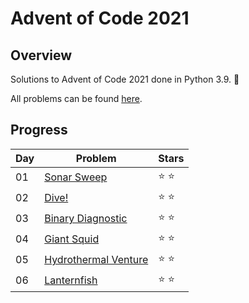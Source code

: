 # Advent of Code 2021

## Overview

Solutions to Advent of Code 2021 done in Python 3.9. :evergreen_tree:

All problems can be found [here](https://adventofcode.com/2021).

## Progress
| Day | Problem | Stars |
| --- | --- | --- |
| 01 | [Sonar Sweep](https://adventofcode.com/2021/day/1) | ⭐ ⭐ |
| 02 | [Dive!](https://adventofcode.com/2021/day/2) | ⭐ ⭐ |
| 03 | [Binary Diagnostic](https://adventofcode.com/2021/day/3) | ⭐ ⭐ |
| 04 | [Giant Squid](https://adventofcode.com/2021/day/4) | ⭐ ⭐ |
| 05 | [Hydrothermal Venture](https://adventofcode.com/2021/day/5) | ⭐ ⭐ |
| 06 | [Lanternfish](https://adventofcode.com/2021/day/6) | ⭐ ⭐ |
